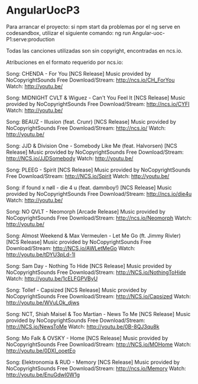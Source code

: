 # AngularUocP3

Para arrancar el proyecto:
si npm start da problemas por el ng serve en codesandbox, utilizar el siguiente comando:
ng run Angular-uoc-P1:serve:production

Todas las canciones utilizadas son sin copyright, encontradas en ncs.io.

Atribuciones en el formato requerido por ncs.io:

Song: CHENDA - For You [NCS Release] Music provided by NoCopyrightSounds Free Download/Stream: http://ncs.io/CH_ForYou Watch: http://youtu.be/

Song: MIDNIGHT CVLT & Wiguez - Can't You Feel It [NCS Release]
Music provided by NoCopyrightSounds
Free Download/Stream: http://ncs.io/CYFI
Watch: http://youtu.be/

Song: BEAUZ - Illusion (feat. Crunr) [NCS Release]
Music provided by NoCopyrightSounds
Free Download/Stream: http://ncs.io/
Watch: http://youtu.be/

Song: JJD & Division One - Somebody Like Me (feat. Halvorsen) [NCS Release]
Music provided by NoCopyrightSounds
Free Download/Stream: http://NCS.io/JJDSomebody
Watch: http://youtu.be/

Song: PLEEG - Spirit [NCS Release]
Music provided by NoCopyrightSounds
Free Download/Stream: http://NCS.io/Spirit
Watch: http://youtu.be/

Song: if found x nøll - die 4 u (feat. damnboy!) [NCS Release] Music provided by NoCopyrightSounds Free Download/Stream: http://ncs.io/die4u Watch: http://youtu.be/

Song: NO QVLT - Neomorph [Arcade Release] Music provided by NoCopyrightSounds Free Download/Stream: http://ncs.io/Neomorph Watch: http://youtu.be/

Song: Almost Weekend & Max Vermeulen - Let Me Go (ft. Jimmy Rivler)[NCS Release]
Music provided by NoCopyrightSounds
Free Download/Stream: http://NCS.io/AWLetMeGo
Watch: http://youtu.be/tDYU3pLd-1I

Song: Sam Day - Nothing To Hide [NCS Release]
Music provided by NoCopyrightSounds
Free Download/Stream: http://NCS.io/NothingToHide
Watch: http://youtu.be/1cELFGPVByU

Song: Tollef - Capsized [NCS Release]
Music provided by NoCopyrightSounds
Free Download/Stream: http://NCS.io/Capsized
Watch: http://youtu.be/WVuLOk_djws

Song: NCT, Shiah Maisel & Too Martian - News To Me [NCS Release]
Music provided by NoCopyrightSounds
Free Download/Stream: http://NCS.io/NewsToMe
Watch: http://youtu.be/0B-8QJ3qu8k

Song: Mo Falk & OVSKY - Home [NCS Release]
Music provided by NoCopyrightSounds
Free Download/Stream: http://NCS.io/MOHome
Watch: http://youtu.be/0DXI_ooetEo

Song: Elektronomia & RUD - Memory [NCS Release]
Music provided by NoCopyrightSounds
Free Download/Stream: http://ncs.io/Memory
Watch: http://youtu.be/EnuGdwI0W1g
